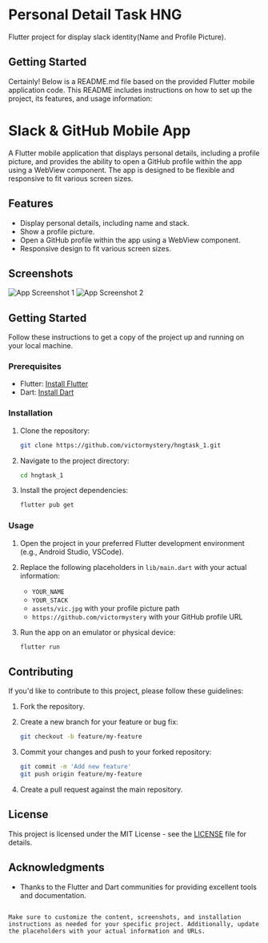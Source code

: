 # Personal Detail Task HNG

Flutter project for display slack identity(Name and Profile Picture).

## Getting Started

Certainly! Below is a README.md file based on the provided Flutter mobile application code. This README includes instructions on how to set up the project, its features, and usage information:


# Slack & GitHub Mobile App

A Flutter mobile application that displays personal details, including a profile picture, and provides the ability to open a GitHub profile within the app using a WebView component. The app is designed to be flexible and responsive to fit various screen sizes.

## Features

- Display personal details, including name and stack.
- Show a profile picture.
- Open a GitHub profile within the app using a WebView component.
- Responsive design to fit various screen sizes.

## Screenshots

![App Screenshot 1](https://github.com/victormystery/hngtask_1/blob/master/Screenshot_1.png)
![App Screenshot 2](https://github.com/victormystery/hngtask_1/blob/master/Screenshot_2.png)


## Getting Started

Follow these instructions to get a copy of the project up and running on your local machine.

### Prerequisites

- Flutter: [Install Flutter](https://flutter.dev/docs/get-started/install)
- Dart: [Install Dart](https://dart.dev/get-dart)

### Installation

1. Clone the repository:

   ```bash
   git clone https://github.com/victormystery/hngtask_1.git
   ```

2. Navigate to the project directory:

   ```bash
   cd hngtask_1
   ```

3. Install the project dependencies:

   ```bash
   flutter pub get
   ```

### Usage

1. Open the project in your preferred Flutter development environment (e.g., Android Studio, VSCode).

2. Replace the following placeholders in `lib/main.dart` with your actual information:

   - `YOUR_NAME`
   - `YOUR_STACK`
   - `assets/vic.jpg` with your profile picture path
   - `https://github.com/victormystery` with your GitHub profile URL

3. Run the app on an emulator or physical device:

   ```bash
   flutter run
   ```

## Contributing

If you'd like to contribute to this project, please follow these guidelines:

1. Fork the repository.

2. Create a new branch for your feature or bug fix:

   ```bash
   git checkout -b feature/my-feature
   ```

3. Commit your changes and push to your forked repository:

   ```bash
   git commit -m 'Add new feature'
   git push origin feature/my-feature
   ```

4. Create a pull request against the main repository.

## License

This project is licensed under the MIT License - see the [LICENSE](LICENSE) file for details.

## Acknowledgments

- Thanks to the Flutter and Dart communities for providing excellent tools and documentation.
```

Make sure to customize the content, screenshots, and installation instructions as needed for your specific project. Additionally, update the placeholders with your actual information and URLs.